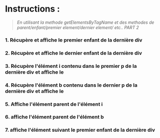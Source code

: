 # Instructions :
>*En utilisant la methode getElementsByTagName et des methodes de parent/enfant/premier element/dernier element/ etc.. PART 2*

### 1. Récupère et affiche le premier enfant de la dernière div
### 2. Récupère et affiche le dernier enfant de la dernière div
### 3. Récupère l'élément i contenu dans le premier p de la dernière div et affiche le
### 4. Récupère l'élément b contenu dans le dernier p de la dernière div et affiche le
### 5. Affiche l'élément parent de l'élément i
### 6. affiche l'élément parent de l'élément b
### 7. affiche l'élément suivant le premier enfant de la dernière div


